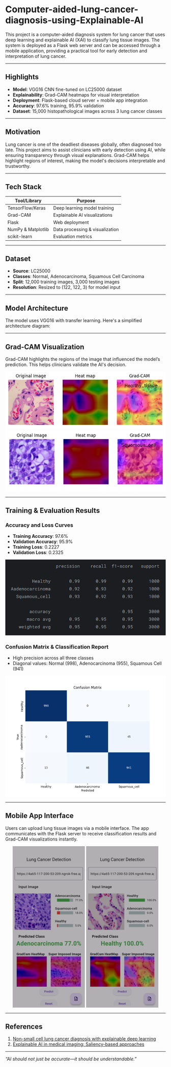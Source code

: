 # Computer-aided-lung-cancer-diagnosis-using-Explainable-AI
This project is a computer-aided diagnosis system for lung cancer that uses deep learning and explainable AI (XAI) to classify lung tissue images. The system is deployed as a Flask web server and can be accessed through a mobile application, providing a practical tool for early detection and interpretation of lung cancer. 

---


##  Highlights

-  **Model**: VGG16 CNN fine-tuned on LC25000 dataset  
-  **Explainability**: Grad-CAM heatmaps for visual interpretation  
-  **Deployment**: Flask-based cloud server + mobile app integration  
-  **Accuracy**: 97.6% training, 95.9% validation  
-  **Dataset**: 15,000 histopathological images across 3 lung cancer classes  

---

##  Motivation

Lung cancer is one of the deadliest diseases globally, often diagnosed too late. This project aims to assist clinicians with early detection using AI, while ensuring transparency through visual explanations. Grad-CAM helps highlight regions of interest, making the model's decisions interpretable and trustworthy.

---

##  Tech Stack

| Tool/Library     | Purpose                          |
|------------------|----------------------------------|
| TensorFlow/Keras | Deep learning model training     |
| Grad-CAM         | Explainable AI visualizations    |
| Flask            | Web deployment                   |
| NumPy & Matplotlib | Data processing & visualization |
| scikit-learn     | Evaluation metrics               |

---

##  Dataset

- **Source**: LC25000  
- **Classes**: Normal, Adenocarcinoma, Squamous Cell Carcinoma  
- **Split**: 12,000 training images, 3,000 testing images  
- **Resolution**: Resized to (122, 122, 3) for model input  


---

##  Model Architecture

The model uses VGG16 with transfer learning. Here's a simplified architecture diagram:


---

##  Grad-CAM Visualization

Grad-CAM highlights the regions of the image that influenced the model’s prediction. This helps clinicians validate the AI's decision.

![Grad-CAM Heatmaps](src/images/gradcam_result_n.png)
![Grad-CAM Heatmaps](src/images/gradcam_result_scc.png)

---

##  Training & Evaluation Results

###  Accuracy and Loss Curves

- **Training Accuracy**: 97.6%  
- **Validation Accuracy**: 95.9%  
- **Training Loss**: 0.2227  
- **Validation Loss**: 0.2325  

![Accuracy and Loss Curves](src/images/cls_report.png)

###  Confusion Matrix & Classification Report

- High precision across all three classes  
- Diagonal values: Normal (998), Adenocarcinoma (955), Squamous Cell (941)

![Confusion Matrix and Report](src/images/cf_matrix.png)

---

##  Mobile App Interface

Users can upload lung tissue images via a mobile interface. The app communicates with the Flask server to receive classification results and Grad-CAM visualizations instantly.

<p align="center">
  <img src="src/images/lc_ACA.jpg" alt="Adenocarcinoma Output" width="45%" />
  <img src="src/images/lc_Normal_.jpg" alt="Normal Tissue Output" width="45%" />
</p>

---


##  References

1. [Non-small cell lung cancer diagnosis with explainable deep learning](https://www.sciencedirect.com/science/article/pii/S0169260722004898)  
2. [Explainable AI in medical imaging: Saliency-based approaches](https://www.sciencedirect.com/science/article/pii/S0720048X23001018)

---

_“AI should not just be accurate—it should be understandable.”_

